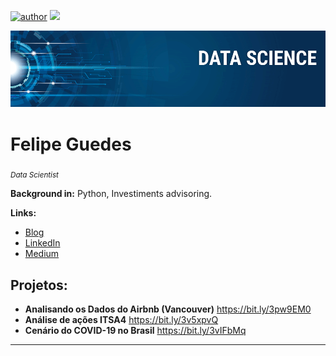 [![author](https://img.shields.io/badge/author-feguedes-red.svg)](https://www.linkedin.com/in/felipe-guedes-9966b911a/) [![](https://img.shields.io/badge/python-3.7+-blue.svg)](https://www.python.org/downloads/release/python-365/)
<p align="center">
  <img src="banner.png" >
</p>

# Felipe Guedes
<sub>*Data Scientist*</sub>



**Background in:** Python, Investiments advisoring.

**Links:**
* [Blog](https://medium.com/@feguedes.dev)
* [LinkedIn](https://www.linkedin.com/in/felipe-guedes-9966b911a/b)
* [Medium](https://medium.com/@feguedes.dev)


## Projetos:
* **Analisando os Dados do Airbnb (Vancouver)** https://bit.ly/3pw9EM0
* **Análise de ações ITSA4** https://bit.ly/3v5xpvQ
* **Cenário do COVID-19 no Brasil** https://bit.ly/3vIFbMq
---
